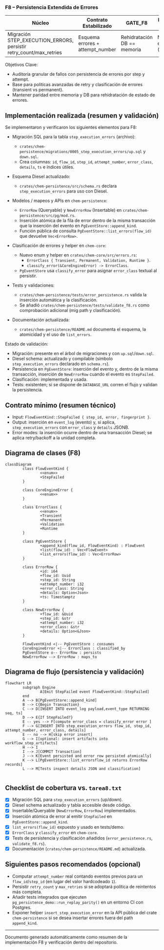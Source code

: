 ### F8 – Persistencia Extendida de Errores

| Núcleo                                                             | Contrato Estabilizado            | GATE_F8                     | Paralelo Seguro        |
| ------------------------------------------------------------------ | -------------------------------- | --------------------------- | ---------------------- |
| Migración STEP_EXECUTION_ERRORS, persistir retry_count/max_retries | Esquema errores + attempt_number | Rehidratación DB == memoria | Métricas error (luego) |

Objetivos Clave:

- Auditoría granular de fallos con persistencia de errores por step y attempt.
- Base para políticas avanzadas de retry y clasificación de errores (transient vs permanent).
- Mantener paridad entre memoria y DB para rehidratación de estado de errores.

## Implementación realizada (resumen y validación)

Se implementaron y verificaron los siguientes elementos para F8:

- Migración SQL para la tabla `step_execution_errors` (archivo):

  - `crates/chem-persistence/migrations/0005_step_execution_errors/up.sql` y `down.sql`.
  - Crea columnas: `id`, `flow_id`, `step_id`, `attempt_number`, `error_class`, `details`, `ts` e índices útiles.

- Esquema Diesel actualizado:

  - `crates/chem-persistence/src/schema.rs` declara `step_execution_errors` para uso con Diesel.

- Modelos / mapeos y APIs en `chem-persistence`:

  - `ErrorRow` (Queryable) y `NewErrorRow` (Insertable) en `crates/chem-persistence/src/pg/mod.rs`.
  - Inserción atómica de la fila de error dentro de la misma transacción que la inserción del evento en `PgEventStore::append_kind`.
  - Función pública de consulta `PgEventStore::list_errors(flow_id)` que devuelve `Vec<ErrorRow>`.

- Clasificación de errores y helper en `chem-core`:

  - Nuevo enum y helper en `crates/chem-core/src/errors.rs`:
    - `ErrorClass { Transient, Permanent, Validation, Runtime }`.
    - `classify_error(&CoreEngineError) -> ErrorClass`.
  - `PgEventStore` usa `classify_error` para asignar `error_class` textual al persistir.

- Tests y validaciones:

  - `crates/chem-persistence/tests/error_persistence.rs` valida la inserción automática y la clasificación.
  - Se añadió `crates/chem-persistence/tests/validate_f8.rs` como comprobación adicional (mig path y clasificación).

- Documentación actualizada:
  - `crates/chem-persistence/README.md` documenta el esquema, la atomicidad y el uso de `list_errors`.

Estado de validación:

- Migración: presente en el árbol de migraciones y con `up.sql`/`down.sql`.
- Diesel schema: actualizado y compilable (símbolo `step_execution_errors` declarado en `schema.rs`).
- Persistencia en `PgEventStore`: inserción del evento y, dentro de la misma transacción, inserción de `NewErrorRow` cuando el evento es `StepFailed`.
- Clasificación: implementada y usada.
- Tests: existenten; si se dispone de `DATABASE_URL` corren el flujo y validan la persistencia.

## Contrato mínimo (resumen técnico)

- Input: `FlowEventKind::StepFailed { step_id, error, fingerprint }`.
- Output: inserción en `event_log` (evento) y, si aplica, `step_execution_errors` con `error_class` y `details` JSONB.
- Error modes: la inserción ocurre dentro de una transacción Diesel; se aplica retry/backoff a la unidad completa.

## Diagrama de clases (F8)

```mermaid
classDiagram
		class FlowEventKind {
				<<enum>>
				+StepFailed
		}

		class CoreEngineError {
				<<enum>>
		}

		class ErrorClass {
				<<enum>>
				+Transient
				+Permanent
				+Validation
				+Runtime
		}

		class PgEventStore {
				+append_kind(flow_id, FlowEventKind) : FlowEvent
				+list(flow_id) : Vec<FlowEvent>
				+list_errors(flow_id) : Vec<ErrorRow>
		}

		class ErrorRow {
				+id: i64
				+flow_id: Uuid
				+step_id: String
				+attempt_number: i32
				+error_class: String
				+details: Option<Json>
				+ts: Timestamptz
		}

		class NewErrorRow {
				+flow_id: &Uuid
				+step_id: &str
				+attempt_number: i32
				+error_class: &str
				+details: Option<&Json>
		}

		FlowEventKind <|-- PgEventStore : consumes
		CoreEngineError <|-- ErrorClass : classified_by
		PgEventStore o-- ErrorRow : persists
		NewErrorRow --> ErrorRow : maps_to
```

## Diagrama de flujo (persistencia y validación)

```mermaid
flowchart LR
		subgraph Engine
				A[Emit StepFailed event FlowEventKind::StepFailed]
		end
		A --> B[PgEventStore::append_kind]
		B --> C{Begin Transaction}
		C --> D[INSERT INTO event_log payload,event_type RETURNING seq, ts]
		D --> E{If StepFailed?}
		E -- yes --> F[compute error_class = classify_error error ]
		F --> G[INSERT INTO step_execution_errors flow_id, step_id, attempt_number, error_class, details]
		E -- no --> H[skip error insert]
		G --> I[optional: insert artifacts into workflow_step_artifacts]
		H --> I
		I --> J[COMMIT Transaction]
		J --> K[Event persisted and error row persisted atomically]
		K --> L[PgEventStore::list_errorsflow_id returns ErrorRow records]
		L --> M[Tests inspect details JSON and classification]


```

## Checklist de cobertura vs. `tarea8.txt`

- [x] Migración SQL para `step_execution_errors` (up/down).
- [x] Diesel schema actualizado y tabla accesible desde código.
- [x] Insertable/Queryable (`NewErrorRow`, `ErrorRow`) implementados.
- [x] Inserción atómica de error al emitir `StepFailed` en `PgEventStore::append_kind`.
- [x] `list_errors(flow_id)` expuesto y usado en tests/demo.
- [x] `ErrorClass` y `classify_error` en `chem-core`.
- [x] Tests de persistencia y clasificación añadidos (`error_persistence.rs`, `validate_f8.rs`).
- [x] Documentación (`crates/chem-persistence/README.md`) actualizada.

## Siguientes pasos recomendados (opcional)

- Computar `attempt_number` real contando eventos previos para un `flow_id`/`step_id` (en lugar del valor hardcodeado `1`).
- Persistir `retry_count` y `max_retries` si se adoptará política de reintentos más completa.
- Añadir tests integrados que ejecuten `pg_persistence_demo::run_replay_parity()` en un entorno CI con Postgres.
- Exponer helper `insert_step_execution_error` en la API pública del crate `chem-persistence` si se desea insertar errores fuera del path `append_kind`.

---

Documento generado automáticamente como resumen de la implementación F8 y verificación dentro del repositorio.

